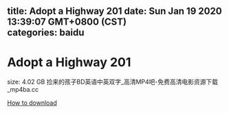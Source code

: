 
title: Adopt a Highway 201
date: Sun Jan 19 2020 13:39:07 GMT+0800 (CST)    
categories: baidu
---

# Adopt a Highway 201
size: 4.02 GB
 捡来的孩子BD英语中英双字_高清MP4吧-免费高清电影资源下载_mp4ba.cc
 

[How to download](https://bpcam.bemobtrk.com/go/2ceec3aa-1ca2-46d6-b9ff-aaa5c184517c?jno=4932)